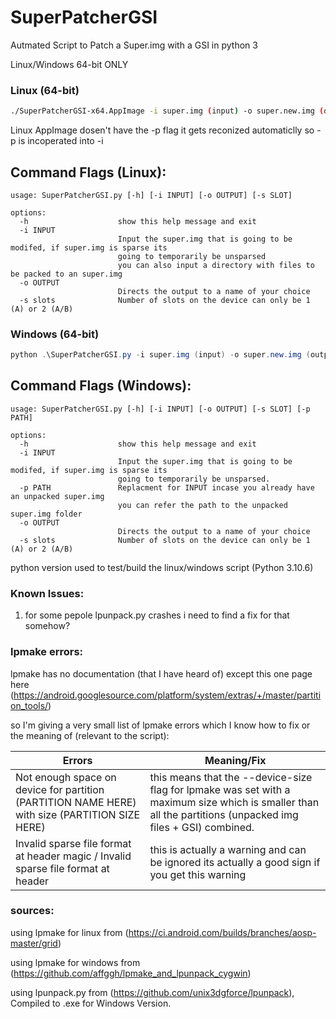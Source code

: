 # SuperPatcherGSI
Autmated Script to Patch a Super.img with a GSI in python 3

Linux/Windows 64-bit ONLY

### Linux (64-bit)
```bash
./SuperPatcherGSI-x64.AppImage -i super.img (input) -o super.new.img (output) -s 2 (device slots)
```
Linux AppImage dosen't have the -p flag it gets reconized automaticlly so -p is incoperated into -i

## Command Flags (Linux):
```
usage: SuperPatcherGSI.py [-h] [-i INPUT] [-o OUTPUT] [-s SLOT]

options:
  -h                    show this help message and exit
  -i INPUT
                        Input the super.img that is going to be modifed, if super.img is sparse its
                        going to temporarily be unsparsed
                        you can also input a directory with files to be packed to an super.img
  -o OUTPUT
                        Directs the output to a name of your choice
  -s slots              Number of slots on the device can only be 1 (A) or 2 (A/B)

```

### Windows (64-bit)
```powershell
python .\SuperPatcherGSI.py -i super.img (input) -o super.new.img (output) -s 2 (device slots)
```

## Command Flags (Windows):
```
usage: SuperPatcherGSI.py [-h] [-i INPUT] [-o OUTPUT] [-s SLOT] [-p PATH]

options:
  -h                    show this help message and exit
  -i INPUT
                        Input the super.img that is going to be modifed, if super.img is sparse its
                        going to temporarily be unsparsed.
  -p PATH               Replacment for INPUT incase you already have an unpacked super.img
                        you can refer the path to the unpacked super.img folder
  -o OUTPUT
                        Directs the output to a name of your choice
  -s slots              Number of slots on the device can only be 1 (A) or 2 (A/B)

```

python version used to test/build the linux/windows script (Python 3.10.6)

### Known Issues:
 1. for some pepole lpunpack.py crashes i need to find a fix for that somehow?

### lpmake errors: 
lpmake has no documentation (that I have heard of) except this one page here (https://android.googlesource.com/platform/system/extras/+/master/partition_tools/)

so I'm giving a very small list of lpmake errors which I know how to fix or the meaning of (relevant to the script):

Errors  | Meaning/Fix
------------- | -------------
Not enough space on device for partition (PARTITION NAME HERE) with size (PARTITION SIZE HERE)  | this means that the --device-size flag for lpmake was set with a maximum size which is smaller than all the partitions (unpacked img files + GSI) combined.
Invalid sparse file format at header magic / Invalid sparse file format at header | this is actually a warning and can be ignored its actually a good sign if you get this warning


### sources:
using lpmake for linux from (https://ci.android.com/builds/branches/aosp-master/grid)

using lpmake for windows from (https://github.com/affggh/lpmake_and_lpunpack_cygwin)

using lpunpack.py from (https://github.com/unix3dgforce/lpunpack), Compiled to .exe for Windows Version.
